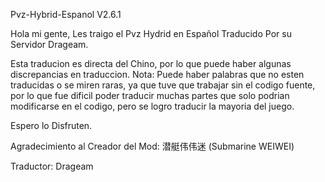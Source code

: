 Pvz-Hybrid-Espanol V2.6.1 


Hola mi gente, Les traigo el Pvz Hydrid en Español Traducido Por su Servidor Drageam.

Esta traducion es directa del Chino, por lo que puede haber algunas discrepancias en traduccion.
Nota: Puede haber palabras que no esten traducidas o se miren raras, ya que tuve que trabajar sin el codigo fuente,
por lo que fue dificil poder traducir muchas partes que solo podrian modificarse en el codigo, pero se logro traducir la mayoria del juego.

Espero lo Disfruten.

Agradecimiento al Creador del Mod: 潜艇伟伟迷 (Submarine WEIWEI)

Traductor: Drageam
